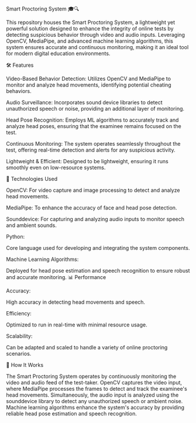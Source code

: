 Smart Proctoring System 🎓🔍

This repository houses the Smart Proctoring System, a lightweight yet powerful solution designed to enhance the integrity of online tests by detecting suspicious behavior through video and audio inputs. Leveraging OpenCV, MediaPipe, and advanced machine learning algorithms, this system ensures accurate and continuous monitoring, making it an ideal tool for modern digital education environments.

🛠 Features

Video-Based Behavior Detection: 
Utilizes OpenCV and MediaPipe to monitor and analyze head movements, identifying potential cheating behaviors.

Audio Surveillance: 
Incorporates sound device libraries to detect unauthorized speech or noise, providing an additional layer of monitoring.

Head Pose Recognition: 
Employs ML algorithms to accurately track and analyze head poses, ensuring that the examinee remains focused on the test.

Continuous Monitoring: 
The system operates seamlessly throughout the test, offering real-time detection and alerts for any suspicious activity.

Lightweight & Efficient: 
Designed to be lightweight, ensuring it runs smoothly even on low-resource systems.

🚀 Technologies Used

OpenCV: 
For video capture and image processing to detect and analyze head movements.

MediaPipe: 
To enhance the accuracy of face and head pose detection.

Sounddevice:
For capturing and analyzing audio inputs to monitor speech and ambient sounds.

Python: 

Core language used for developing and integrating the system components.

Machine Learning Algorithms: 

Deployed for head pose estimation and speech recognition to ensure robust and accurate monitoring.
📊 Performance

Accuracy: 

High accuracy in detecting head movements and speech.

Efficiency:

Optimized to run in real-time with minimal resource usage.

Scalability: 

Can be adapted and scaled to handle a variety of online proctoring scenarios.

🧠 How It Works

The Smart Proctoring System operates by continuously monitoring the video and audio feed of the test-taker.
OpenCV captures the video input, where MediaPipe processes the frames to detect and track the examinee's head movements.
Simultaneously, the audio input is analyzed using the sounddevice library to detect any unauthorized speech or ambient noise. 
Machine learning algorithms enhance the system's accuracy by providing reliable head pose estimation and speech recognition.
